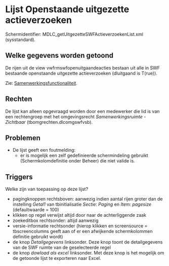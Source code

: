 # Lijst Openstaande uitgezette actieverzoeken

Schermidentifier: MDLC_getUitgezetteSWFActieverzoekenList.xml (sysstandard).

## Welke gegevens worden getoond

De rijen uit de view vwfrmswfopenuitgaandeacties bestaan uit alle in SWF bestaande openstaande uitgezette actieverzoeken (dluitgaand is T(rue)).

Zie: [Samenwerkingsfunctionaliteit](../../../../instellen_inrichten/samenwerkingsfunctionaliteit.md).

## Rechten

De lijst kan alleen opgevraagd worden door een medewerker die lid is van een rechtengroep met het omgevingsrecht _Samenwerkingsruimte - Zichtbaar_ (tbomgrechten.dlcomgswfvsb).

## Problemen

- De lijst geeft een foutmelding:
  - er is mogelijk een zelf gedefinieerde schermindeling gebruikt (Schermkolomdefinitie onder Beheer) die niet valide is.

## Triggers

Welke zijn van toepassing op deze lijst?

- pagingknoppen rechtsboven: aanwezig indien aantal rijen groter dan de instelling _Getal1_ van tbinitialisatie _Sectie: Paging_ en _Item: pagesize_ (defaultwaarde = 100)
- klikken op regel verwijst altijd door naar de achterliggende zaak
- zoekeditbox rechtsonder: altijd aanwezig
- versie-informatie rechtsonder (hierop klikken en screensource = tbscreencolumns geeft aan of er een afwijkende schermkolommen definitie gebruikt wordt)
- de knop _Detailgegevens_ linksonder. Deze knop toont de detailgegevens van de SWF ruimte van de geselecteerde regel
- de knop _dowload als excel_ linksonder. Met deze knop is het mogelijk om de getoonde lijst te exporteren naar Excel.
